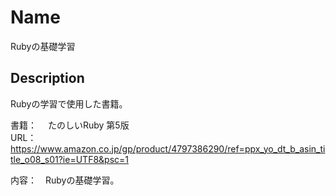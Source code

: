 Name
====
Rubyの基礎学習


## Description
Rubyの学習で使用した書籍。<br>

書籍：　 たのしいRuby 第5版</br>
URL： 　https://www.amazon.co.jp/gp/product/4797386290/ref=ppx_yo_dt_b_asin_title_o08_s01?ie=UTF8&psc=1</br>

内容：　Rubyの基礎学習。
